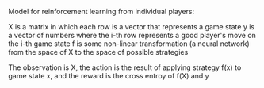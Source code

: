 

Model for reinforcement learning from individual players:

X is a matrix in which each row is a vector that represents a game state
y is a vector of numbers where the i-th row represents a good player's move on the i-th game state
f is some non-linear transformation (a neural network) from the space of X to the space of possible strategies

The observation is X, the action is the result of applying strategy f(x) to game state x, and the reward is the cross entroy of f(X) and y
